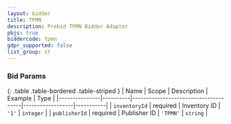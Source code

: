 ```yaml
---
layout: bidder
title: TPMN
description: Prebid TPMN Bidder Adaptor
pbjs: true
biddercode: tpmn
gdpr_supported: false
list_group: st
---
```



### Bid Params

{: .table .table-bordered .table-striped }
| Name          | Scope    | Description                          | Example          | Type      |
|---------------|----------|--------------------------------------|------------------|-----------|
| `inventoryId` | required | Inventory ID                         | `'1'`            | `integer` |
| `publisherId` | required | Publisher ID                         | `'TPMN'`         | `string`  |
